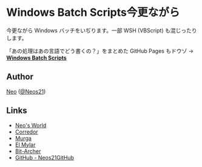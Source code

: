 # Windows Batch Scripts今更ながら

今更ながら Windows バッチをいぢります。一部 WSH (VBScript) も混じったりします。

「あの処理はあの言語でどう書くの？」をまとめた GitHub Pages もドウゾ → __[Windows Batch Scripts](http://neos21github.github.io/WindowsBatchScripts/)__


## Author

[Neo](http://neo.s21.xrea.com/) ([@Neos21](https://twitter.com/neos21))


## Links

- [Neo's World](http://neo.s21.xrea.com/)
- [Corredor](http://neos21.hatenablog.com/)
- [Murga](http://neos21.hatenablog.jp/)
- [El Mylar](http://neos21.hateblo.jp/)
- [Bit-Archer](http://bit-archer.hatenablog.com/)
- [GitHub - Neos21GitHub](https://github.com/Neos21GitHub/)
